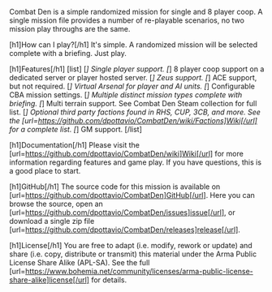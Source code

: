Combat Den is a simple randomized mission for single and 8 player coop.  A single mission file provides a number of re-playable scenarios, no two mission play throughs are the same.

[h1]How can I play?[/h1]
It's simple.  A randomized mission will be selected complete with a briefing.  Just play.

[h1]Features[/h1]
[list]
[*] Single player support.
[*] 8 player coop support on a dedicated server or player hosted server.
[*] Zeus support.
[*] ACE support, but not required.
[*] Virtual Arsenal for player and AI units.
[*] Configurable CBA mission settings.
[*] Multiple distinct mission types complete with briefing.
[*] Multi terrain support.  See Combat Den Steam collection for full list.
[*] Optional third party factions found in RHS, CUP, 3CB, and more.  See the [url=https://github.com/dpottavio/CombatDen/wiki/Factions]Wiki[/url] for a complete list.
[*] GM support.
[/list]

[h1]Documentation[/h1]
Please visit the [url=https://github.com/dpottavio/CombatDen/wiki]Wiki[/url] for more information regarding features and game play.  If you have questions, this is a good place to start.

[h1]GitHub[/h1]
The source code for this mission is available on [url=https://github.com/dpottavio/CombatDen]GitHub[/url].  Here you can browse the source, open an [url=https://github.com/dpottavio/CombatDen/issues]issue[/url], or download a single zip file [url=https://github.com/dpottavio/CombatDen/releases]release[/url].

[h1]License[/h1]
You are free to adapt (i.e. modify, rework or update) and share (i.e. copy, distribute or transmit) this material under the Arma Public License Share Alike (APL-SA).  See the full [url=https://www.bohemia.net/community/licenses/arma-public-license-share-alike]license[/url] for details.
